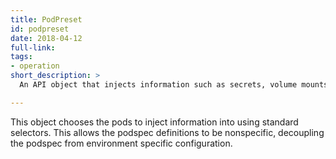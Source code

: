 ```yaml
---
title: PodPreset
id: podpreset
date: 2018-04-12
full-link: 
tags:
- operation
short_description: >
  An API object that injects information such as secrets, volume mounts, and environment variables into pods at creation time.

---
```


This object chooses the pods to inject information into using standard selectors. This allows the podspec definitions to be nonspecific, decoupling the podspec from environment specific configuration.


